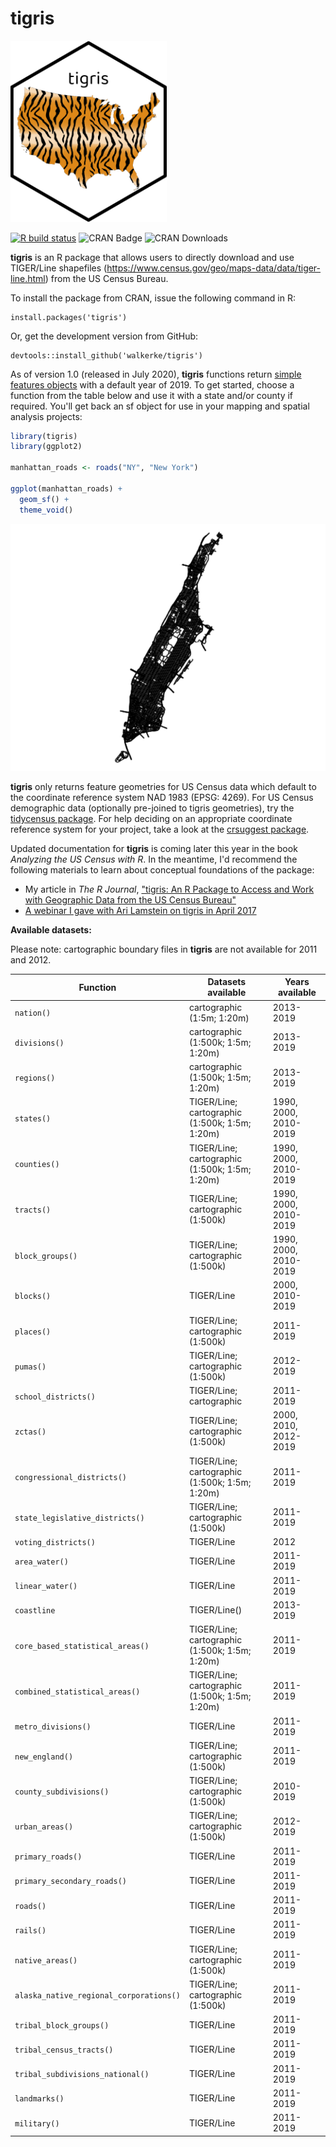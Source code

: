# tigris

<img src=tools/readme/tigris_sticker.png width="250">

[![R build status](https://github.com/walkerke/tigris/workflows/R-CMD-check/badge.svg)](https://github.com/walkerke/tigris/actions) ![CRAN Badge](http://www.r-pkg.org/badges/version/tigris)  ![CRAN Downloads](http://cranlogs.r-pkg.org/badges/tigris)

__tigris__ is an R package that allows users to directly download and use TIGER/Line shapefiles (<https://www.census.gov/geo/maps-data/data/tiger-line.html>) from the US Census Bureau.  

To install the package from CRAN, issue the following command in R: 

```
install.packages('tigris')
```

Or, get the development version from GitHub: 

```
devtools::install_github('walkerke/tigris')
```

As of version 1.0 (released in July 2020), __tigris__ functions return [simple features objects](https://r-spatial.github.io/sf/) with a default year of 2019. To get started, choose a function from the table below and use it with a state and/or county if required. You'll get back an sf object for use in your mapping and spatial analysis projects: 

```r
library(tigris)
library(ggplot2)

manhattan_roads <- roads("NY", "New York")

ggplot(manhattan_roads) + 
  geom_sf() + 
  theme_void()
```

<img src=tools/readme/ny_roads.png>

__tigris__ only returns feature geometries for US Census data which default to the coordinate reference system NAD 1983 (EPSG: 4269). For US Census demographic data (optionally pre-joined to tigris geometries), try the [tidycensus package](https://walker-data.com/tidycensus/).  For help deciding on an appropriate coordinate reference system for your project, take a look at the [crsuggest package](https://github.com/walkerke/crsuggest).  

Updated documentation for __tigris__ is coming later this year in the book _Analyzing the US Census with R_. In the meantime, I'd recommend the following materials to learn about conceptual foundations of the package:

* My article in _The R Journal_, ["tigris: An R Package to Access and Work with Geographic Data from the US Census Bureau"](https://journal.r-project.org/archive/2016/RJ-2016-043/index.html)
* [A webinar I gave with Ari Lamstein on tigris in April 2017](https://www.youtube.com/watch?v=lZuVxVONK9g&__s=hpmyiy9wyzwapfzug5q9)

__Available datasets:__

Please note: cartographic boundary files in __tigris__ are not available for 2011 and 2012.  

| Function | Datasets available | Years available |
|------------------------------------------|------------------------------------------------|------------------------------|
| `nation()` | cartographic (1:5m; 1:20m) | 2013-2019 |
| `divisions()` | cartographic (1:500k; 1:5m; 1:20m) | 2013-2019 |
| `regions()` | cartographic (1:500k; 1:5m; 1:20m) | 2013-2019 |
| `states()` | TIGER/Line; cartographic (1:500k; 1:5m; 1:20m) | 1990, 2000, 2010-2019 |
| `counties()` | TIGER/Line; cartographic (1:500k; 1:5m; 1:20m) | 1990, 2000, 2010-2019 |
| `tracts()` | TIGER/Line; cartographic (1:500k) | 1990, 2000, 2010-2019 |
| `block_groups()` | TIGER/Line; cartographic (1:500k) | 1990, 2000, 2010-2019 |
| `blocks()` | TIGER/Line | 2000, 2010-2019 |
| `places()` | TIGER/Line; cartographic (1:500k) | 2011-2019 |
| `pumas()` | TIGER/Line; cartographic (1:500k) | 2012-2019 |
| `school_districts()` | TIGER/Line; cartographic | 2011-2019 |
| `zctas()` | TIGER/Line; cartographic (1:500k) | 2000, 2010, 2012-2019 |
| `congressional_districts()` | TIGER/Line; cartographic (1:500k; 1:5m; 1:20m) | 2011-2019 |
| `state_legislative_districts()` | TIGER/Line; cartographic (1:500k) | 2011-2019 |
| `voting_districts()` | TIGER/Line | 2012 |
| `area_water()` | TIGER/Line | 2011-2019 |
| `linear_water()` | TIGER/Line | 2011-2019 |
| `coastline` | TIGER/Line() | 2013-2019 |
| `core_based_statistical_areas()` | TIGER/Line; cartographic (1:500k; 1:5m; 1:20m) | 2011-2019 |
| `combined_statistical_areas()` | TIGER/Line; cartographic (1:500k; 1:5m; 1:20m) | 2011-2019 |
| `metro_divisions()` | TIGER/Line | 2011-2019 |
| `new_england()` | TIGER/Line; cartographic (1:500k) | 2011-2019 |
| `county_subdivisions()` | TIGER/Line; cartographic (1:500k) | 2010-2019 |
| `urban_areas()` | TIGER/Line; cartographic (1:500k) | 2012-2019 |
| `primary_roads()` | TIGER/Line | 2011-2019 |
| `primary_secondary_roads()` | TIGER/Line | 2011-2019 |
| `roads()` | TIGER/Line | 2011-2019 |
| `rails()` | TIGER/Line | 2011-2019 |
| `native_areas()` | TIGER/Line; cartographic (1:500k) | 2011-2019 |
| `alaska_native_regional_corporations()` | TIGER/Line; cartographic (1:500k) | 2011-2019 |
| `tribal_block_groups()` | TIGER/Line | 2011-2019 |
| `tribal_census_tracts()` | TIGER/Line | 2011-2019 |
| `tribal_subdivisions_national()` | TIGER/Line | 2011-2019 |
| `landmarks()` | TIGER/Line | 2011-2019 |
| `military()` | TIGER/Line | 2011-2019 |




 
